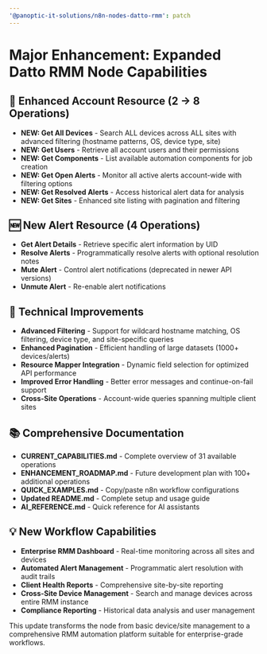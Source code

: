```yaml
---
'@panoptic-it-solutions/n8n-nodes-datto-rmm': patch
---
```


# Major Enhancement: Expanded Datto RMM Node Capabilities

## 🚀 Enhanced Account Resource (2 → 8 Operations)
- **NEW: Get All Devices** - Search ALL devices across ALL sites with advanced filtering (hostname patterns, OS, device type, site)
- **NEW: Get Users** - Retrieve all account users and their permissions
- **NEW: Get Components** - List available automation components for job creation
- **NEW: Get Open Alerts** - Monitor all active alerts account-wide with filtering options
- **NEW: Get Resolved Alerts** - Access historical alert data for analysis
- **NEW: Get Sites** - Enhanced site listing with pagination and filtering

## 🆕 New Alert Resource (4 Operations)
- **Get Alert Details** - Retrieve specific alert information by UID
- **Resolve Alerts** - Programmatically resolve alerts with optional resolution notes
- **Mute Alert** - Control alert notifications (deprecated in newer API versions)
- **Unmute Alert** - Re-enable alert notifications

## 🔧 Technical Improvements
- **Advanced Filtering** - Support for wildcard hostname matching, OS filtering, device type, and site-specific queries
- **Enhanced Pagination** - Efficient handling of large datasets (1000+ devices/alerts)
- **Resource Mapper Integration** - Dynamic field selection for optimized API performance
- **Improved Error Handling** - Better error messages and continue-on-fail support
- **Cross-Site Operations** - Account-wide queries spanning multiple client sites

## 📚 Comprehensive Documentation
- **CURRENT_CAPABILITIES.md** - Complete overview of 31 available operations
- **ENHANCEMENT_ROADMAP.md** - Future development plan with 100+ additional operations
- **QUICK_EXAMPLES.md** - Copy/paste n8n workflow configurations
- **Updated README.md** - Complete setup and usage guide
- **AI_REFERENCE.md** - Quick reference for AI assistants

## 💡 New Workflow Capabilities
- **Enterprise RMM Dashboard** - Real-time monitoring across all sites and devices
- **Automated Alert Management** - Programmatic alert resolution with audit trails
- **Client Health Reports** - Comprehensive site-by-site reporting
- **Cross-Site Device Management** - Search and manage devices across entire RMM instance
- **Compliance Reporting** - Historical data analysis and user management

This update transforms the node from basic device/site management to a comprehensive RMM automation platform suitable for enterprise-grade workflows. 